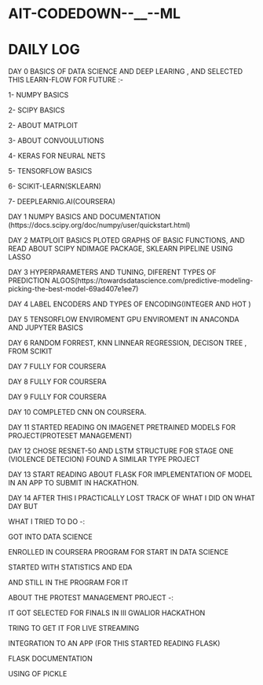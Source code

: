 # AIT-CODEDOWN--__--ML


# DAILY LOG 


<p>DAY 0 BASICS OF DATA SCIENCE AND DEEP LEARING , AND SELECTED THIS LEARN-FLOW FOR FUTURE :-
<p>      1- NUMPY BASICS
<p>      2- SCIPY BASICS 
<p>      2- ABOUT MATPLOIT
<p>      3- ABOUT CONVOULUTIONS
<p>      4- KERAS FOR NEURAL NETS
<p>      5- TENSORFLOW BASICS
<p>      6- SCIKIT-LEARN(SKLEARN)
<p>      7- DEEPLEARNIG.AI(COURSERA)
<p>DAY 1 NUMPY BASICS AND DOCUMENTATION (https://docs.scipy.org/doc/numpy/user/quickstart.html)
<p>DAY 2 MATPLOIT BASICS PLOTED GRAPHS OF BASIC FUNCTIONS, AND READ ABOUT SCIPY NDIMAGE PACKAGE, SKLEARN PIPELINE USING LASSO
<p>DAY 3 HYPERPARAMETERS AND TUNING, DIFERENT TYPES OF PREDICTION ALGOS(https://towardsdatascience.com/predictive-modeling-picking-the-best-model-69ad407e1ee7)
<p>DAY 4 LABEL ENCODERS AND TYPES OF ENCODING(INTEGER AND HOT )
<p>DAY 5 TENSORFLOW ENVIROMENT GPU ENVIROMENT IN ANACONDA AND JUPYTER BASICS 
<p>DAY 6 RANDOM FORREST, KNN LINNEAR REGRESSION, DECISON TREE , FROM SCIKIT 
<p>DAY 7 FULLY FOR COURSERA
<p>DAY 8 FULLY FOR COURSERA
<p>DAY 9 FULLY FOR COURSERA
<p>DAY 10 COMPLETED CNN ON COURSERA.
<p>DAY 11 STARTED READING ON IMAGENET PRETRAINED MODELS FOR PROJECT(PROTESET MANAGEMENT)
<p>DAY 12 CHOSE RESNET-50 AND LSTM STRUCTURE FOR STAGE ONE (VIOLENCE DETECION) FOUND A SIMILAR TYPE PROJECT
<p>DAY 13 START READING ABOUT FLASK FOR IMPLEMENTATION OF MODEL IN AN APP TO SUBMIT IN HACKATHON.
<p>DAY 14 AFTER THIS I PRACTICALLY LOST TRACK OF WHAT I DID ON WHAT DAY BUT 
<p>WHAT I TRIED TO DO -:
<p>       GOT INTO DATA SCIENCE 
<p>       ENROLLED IN COURSERA PROGRAM FOR START IN DATA SCIENCE 
<p>       STARTED WITH STATISTICS AND EDA
<p>       AND STILL IN THE PROGRAM FOR IT
<p>       ABOUT THE PROTEST MANAGEMENT PROJECT -:
<p>                   IT GOT SELECTED FOR FINALS IN III GWALIOR HACKATHON
<p>                   TRING TO GET IT FOR LIVE STREAMING 
<p>                   INTEGRATION TO AN APP (FOR THIS STARTED READING FLASK)
<p>                   FLASK DOCUMENTATION
<p>                   USING OF PICKLE 
                   
                   
                  
                   



      
